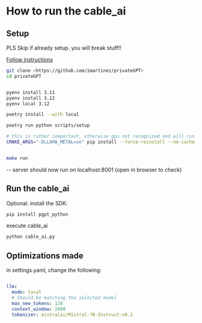 # How to run the cable_ai

## Setup

PLS Skip if already setup. you will break stuff!!

[Follow instructions](https://docs.privategpt.dev/installation)

```bash
git clone <https://github.com/imartinez/privateGPT>
cd privateGPT


pyenv install 3.11
pyenv install 3.12
pyenv local 3.12

poetry install --with local

poetry run python scripts/setup

# this is rather iomportant, otherwise gpu not recognized and will run on cpu
CMAKE_ARGS="-DLLAMA_METAL=on" pip install --force-reinstall --no-cache-dir llama-cpp-python


make run
```

-- server should now run on localhost:8001
(open in browser to check)

## Run the cable_ai

Optional: install the SDK:

```bash
pip install pgpt_python
```

execute cable_ai

```bash
python cable_ai.py
```

## Optimizations made

in settings.yaml, change the following:

```yaml

llm:
  mode: local
  # Should be matching the selected model
  max_new_tokens: 128
  context_window: 2000
  tokenizer: mistralai/Mistral-7B-Instruct-v0.2
```
